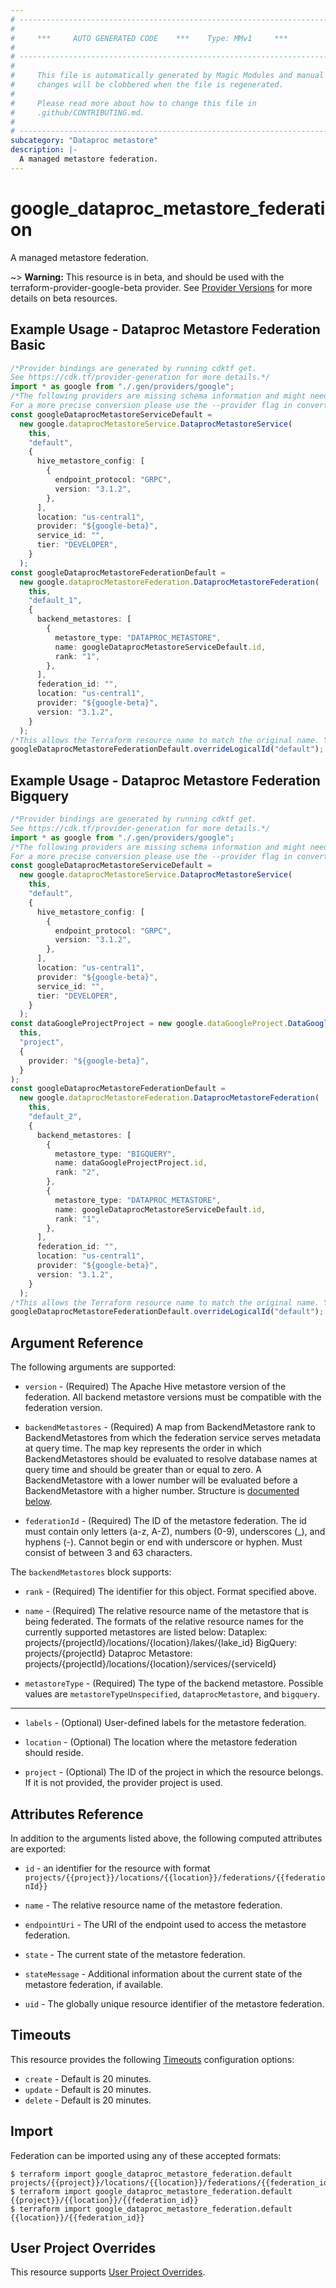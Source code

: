 ```yaml
---
# ----------------------------------------------------------------------------
#
#     ***     AUTO GENERATED CODE    ***    Type: MMv1     ***
#
# ----------------------------------------------------------------------------
#
#     This file is automatically generated by Magic Modules and manual
#     changes will be clobbered when the file is regenerated.
#
#     Please read more about how to change this file in
#     .github/CONTRIBUTING.md.
#
# ----------------------------------------------------------------------------
subcategory: "Dataproc metastore"
description: |-
  A managed metastore federation.
---
```


# google\_dataproc\_metastore\_federation

A managed metastore federation.

\~> **Warning:** This resource is in beta, and should be used with the terraform-provider-google-beta provider.
See [Provider Versions](https://terraform.io/docs/providers/google/guides/provider_versions.html) for more details on beta resources.

## Example Usage - Dataproc Metastore Federation Basic

```typescript
/*Provider bindings are generated by running cdktf get.
See https://cdk.tf/provider-generation for more details.*/
import * as google from "./.gen/providers/google";
/*The following providers are missing schema information and might need manual adjustments to synthesize correctly: google.
For a more precise conversion please use the --provider flag in convert.*/
const googleDataprocMetastoreServiceDefault =
  new google.dataprocMetastoreService.DataprocMetastoreService(
    this,
    "default",
    {
      hive_metastore_config: [
        {
          endpoint_protocol: "GRPC",
          version: "3.1.2",
        },
      ],
      location: "us-central1",
      provider: "${google-beta}",
      service_id: "",
      tier: "DEVELOPER",
    }
  );
const googleDataprocMetastoreFederationDefault =
  new google.dataprocMetastoreFederation.DataprocMetastoreFederation(
    this,
    "default_1",
    {
      backend_metastores: [
        {
          metastore_type: "DATAPROC_METASTORE",
          name: googleDataprocMetastoreServiceDefault.id,
          rank: "1",
        },
      ],
      federation_id: "",
      location: "us-central1",
      provider: "${google-beta}",
      version: "3.1.2",
    }
  );
/*This allows the Terraform resource name to match the original name. You can remove the call if you don't need them to match.*/
googleDataprocMetastoreFederationDefault.overrideLogicalId("default");

```

## Example Usage - Dataproc Metastore Federation Bigquery

```typescript
/*Provider bindings are generated by running cdktf get.
See https://cdk.tf/provider-generation for more details.*/
import * as google from "./.gen/providers/google";
/*The following providers are missing schema information and might need manual adjustments to synthesize correctly: google.
For a more precise conversion please use the --provider flag in convert.*/
const googleDataprocMetastoreServiceDefault =
  new google.dataprocMetastoreService.DataprocMetastoreService(
    this,
    "default",
    {
      hive_metastore_config: [
        {
          endpoint_protocol: "GRPC",
          version: "3.1.2",
        },
      ],
      location: "us-central1",
      provider: "${google-beta}",
      service_id: "",
      tier: "DEVELOPER",
    }
  );
const dataGoogleProjectProject = new google.dataGoogleProject.DataGoogleProject(
  this,
  "project",
  {
    provider: "${google-beta}",
  }
);
const googleDataprocMetastoreFederationDefault =
  new google.dataprocMetastoreFederation.DataprocMetastoreFederation(
    this,
    "default_2",
    {
      backend_metastores: [
        {
          metastore_type: "BIGQUERY",
          name: dataGoogleProjectProject.id,
          rank: "2",
        },
        {
          metastore_type: "DATAPROC_METASTORE",
          name: googleDataprocMetastoreServiceDefault.id,
          rank: "1",
        },
      ],
      federation_id: "",
      location: "us-central1",
      provider: "${google-beta}",
      version: "3.1.2",
    }
  );
/*This allows the Terraform resource name to match the original name. You can remove the call if you don't need them to match.*/
googleDataprocMetastoreFederationDefault.overrideLogicalId("default");

```

## Argument Reference

The following arguments are supported:

*   `version` -
    (Required)
    The Apache Hive metastore version of the federation. All backend metastore versions must be compatible with the federation version.

*   `backendMetastores` -
    (Required)
    A map from BackendMetastore rank to BackendMetastores from which the federation service serves metadata at query time. The map key represents the order in which BackendMetastores should be evaluated to resolve database names at query time and should be greater than or equal to zero. A BackendMetastore with a lower number will be evaluated before a BackendMetastore with a higher number.
    Structure is [documented below](#nested_backend_metastores).

*   `federationId` -
    (Required)
    The ID of the metastore federation. The id must contain only letters (a-z, A-Z), numbers (0-9), underscores (\_),
    and hyphens (-). Cannot begin or end with underscore or hyphen. Must consist of between
    3 and 63 characters.

<a name="nested_backend_metastores"></a>The `backendMetastores` block supports:

*   `rank` - (Required) The identifier for this object. Format specified above.

*   `name` -
    (Required)
    The relative resource name of the metastore that is being federated. The formats of the relative resource names for the currently supported metastores are listed below: Dataplex: projects/{projectId}/locations/{location}/lakes/{lake\_id} BigQuery: projects/{projectId} Dataproc Metastore: projects/{projectId}/locations/{location}/services/{serviceId}

*   `metastoreType` -
    (Required)
    The type of the backend metastore.
    Possible values are `metastoreTypeUnspecified`, `dataprocMetastore`, and `bigquery`.

***

*   `labels` -
    (Optional)
    User-defined labels for the metastore federation.

*   `location` -
    (Optional)
    The location where the metastore federation should reside.

*   `project` - (Optional) The ID of the project in which the resource belongs.
    If it is not provided, the provider project is used.

## Attributes Reference

In addition to the arguments listed above, the following computed attributes are exported:

*   `id` - an identifier for the resource with format `projects/{{project}}/locations/{{location}}/federations/{{federationId}}`

*   `name` -
    The relative resource name of the metastore federation.

*   `endpointUri` -
    The URI of the endpoint used to access the metastore federation.

*   `state` -
    The current state of the metastore federation.

*   `stateMessage` -
    Additional information about the current state of the metastore federation, if available.

*   `uid` -
    The globally unique resource identifier of the metastore federation.

## Timeouts

This resource provides the following
[Timeouts](https://developer.hashicorp.com/terraform/plugin/sdkv2/resources/retries-and-customizable-timeouts) configuration options:

* `create` - Default is 20 minutes.
* `update` - Default is 20 minutes.
* `delete` - Default is 20 minutes.

## Import

Federation can be imported using any of these accepted formats:

```console
$ terraform import google_dataproc_metastore_federation.default projects/{{project}}/locations/{{location}}/federations/{{federation_id}}
$ terraform import google_dataproc_metastore_federation.default {{project}}/{{location}}/{{federation_id}}
$ terraform import google_dataproc_metastore_federation.default {{location}}/{{federation_id}}
```

## User Project Overrides

This resource supports [User Project Overrides](https://registry.terraform.io/providers/hashicorp/google/latest/docs/guides/provider_reference#user_project_override).
